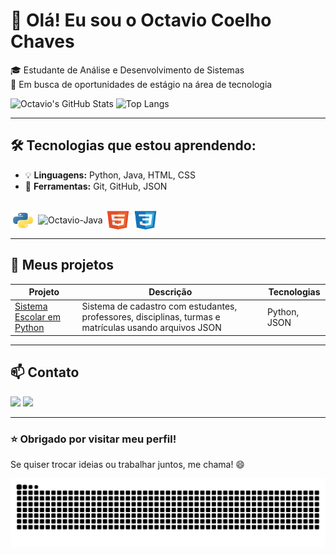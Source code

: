 # 👋 Olá! Eu sou o Octavio Coelho Chaves

🎓 Estudante de Análise e Desenvolvimento de Sistemas  
🚀 Em busca de oportunidades de estágio na área de tecnologia  

![Octavio's GitHub Stats](https://github-readme-stats.vercel.app/api?username=Octavio-CC&show_icons=false&theme=dark&locale=pt-br) 
![Top Langs](https://github-readme-stats.vercel.app/api/top-langs/?username=Octavio-CC&layout=compact&theme=dark&locale=pt-br)

---
## 🛠️ Tecnologias que estou aprendendo:

- 💡 **Linguagens:** Python, Java, HTML, CSS
- 🧰 **Ferramentas:** Git, GitHub, JSON  

<div style="display: inline_block"><br>
  <img align="center" alt="Octavio-Python" height="30" width="40" src="https://raw.githubusercontent.com/devicons/devicon/master/icons/python/python-original.svg">
  <img align="center" alt="Octavio-Java" height="30" width="40" src="https://cdn.jsdelivr.net/gh/devicons/devicon@latest/icons/java/java-original.svg">
  <img align="center" alt="Octavio-HTML" height="30" width="40" src="https://raw.githubusercontent.com/devicons/devicon/master/icons/html5/html5-original.svg">
  <img align="center" alt="Octavio-CSS" height="30" width="40" src="https://raw.githubusercontent.com/devicons/devicon/master/icons/css3/css3-original.svg">

</div>

---

## 📌 Meus projetos

| Projeto | Descrição | Tecnologias |
|--------|-----------|-------------|
| [Sistema Escolar em Python](https://github.com/Octavio-CC/sistema-escolar-python) | Sistema de cadastro com estudantes, professores, disciplinas, turmas e matrículas usando arquivos JSON | Python, JSON |

---

## 📫 Contato
<div>
  <a href = "mailto:octaviocc0161@gmail.com"><img src="https://img.shields.io/badge/-Gmail-%23333?style=for-the-badge&logo=gmail&logoColor=white" target="_blank"></a>
  <a href="https://www.linkedin.com/in/octaviocoelho/" target="_blank"><img src="https://img.shields.io/badge/-LinkedIn-%230077B5?style=for-the-badge&logo=linkedin&logoColor=white" target="_blank"></a> 
</div>

---

### ⭐ Obrigado por visitar meu perfil!
Se quiser trocar ideias ou trabalhar juntos, me chama! 😄

![snake gif](https://github.com/Octavio-CC/Octavio-CC/blob/output/github-contribution-grid-snake.svg)


